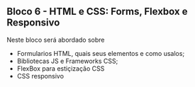 ## Bloco 6 - HTML e CSS: Forms, Flexbox e Responsivo

Neste bloco será abordado sobre

* Formularios HTML, quais seus elementos e como usalos;
* Bibliotecas JS e Frameworks CSS;
* FlexBox para estiçização CSS
* CSS responsivo